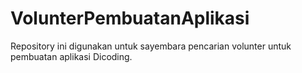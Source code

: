 # VolunterPembuatanAplikasi
Repository ini digunakan untuk sayembara pencarian volunter untuk pembuatan aplikasi Dicoding.
